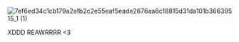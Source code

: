 
![7ef6ed34c1cb179a2afb2c2e55eaf5eade2676aa6c18815d31da101b36639515_1 (1)](https://user-images.githubusercontent.com/89083789/179239405-b25c1bb8-d709-4093-98af-18407b357dc5.png)

XDDD REAWRRRR <3 

